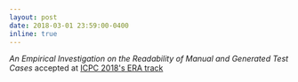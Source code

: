 ```yaml
---
layout: post
date: 2018-03-01 23:59:00-0400
inline: true
---
```


*An Empirical Investigation on the Readability of Manual and Generated Test Cases* accepted at [ICPC 2018's ERA track](https://conf.researchr.org/home/icpc-2018)
